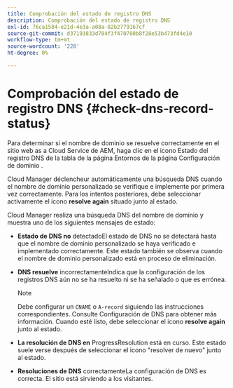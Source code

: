 ```yaml
---
title: Comprobación del estado de registro DNS
description: Comprobación del estado de registro DNS
exl-id: 76ca1584-e21d-4e3a-a08a-82b2779167cf
source-git-commit: d37193833d784f3f470780b8f28e53b473fd4e10
workflow-type: tm+mt
source-wordcount: '228'
ht-degree: 0%

---
```


# Comprobación del estado de registro DNS {#check-dns-record-status}

Para determinar si el nombre de dominio se resuelve correctamente en el sitio web as a Cloud Service de AEM, haga clic en el icono Estado del registro DNS de la tabla de la página Entornos de la página Configuración de dominio .

Cloud Manager déclencheur automáticamente una búsqueda DNS cuando el nombre de dominio personalizado se verifique e implemente por primera vez correctamente. Para los intentos posteriores, debe seleccionar activamente el icono **resolve again** situado junto al estado.

Cloud Manager realiza una búsqueda DNS del nombre de dominio y muestra uno de los siguientes mensajes de estado:

* **Estado de DNS no**
detectadoEl estado de DNS no se detectará hasta que el nombre de dominio personalizado se haya verificado e implementado correctamente. Este estado también se observa cuando el nombre de dominio personalizado está en proceso de eliminación.

* **DNS resuelve**
incorrectamenteIndica que la configuración de los registros DNS aún no se ha resuelto ni se ha señalado o que es errónea.

   >[!NOTE]
   >Debe configurar un `CNAME` o `A-record` siguiendo las instrucciones correspondientes. Consulte Configuración de DNS para obtener más información. Cuando esté listo, debe seleccionar el icono **resolve again** junto al estado.

* **La resolución de DNS en**
ProgressResolution está en curso. Este estado suele verse después de seleccionar el icono &quot;resolver de nuevo&quot; junto al estado.

* **Resoluciones de DNS**
correctamenteLa configuración de DNS es correcta. El sitio está sirviendo a los visitantes.
